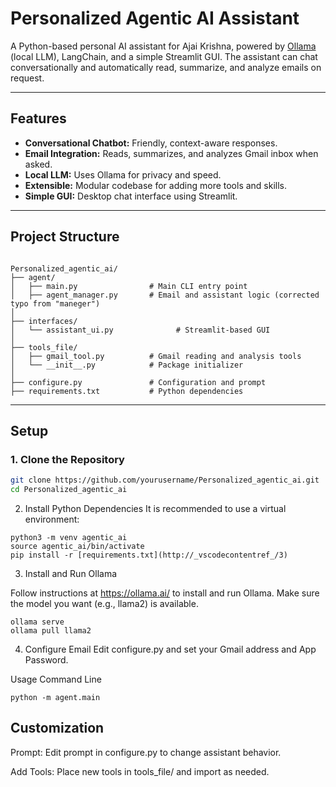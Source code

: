 # Personalized Agentic AI Assistant

A Python-based personal AI assistant for Ajai Krishna, powered by [Ollama](https://ollama.ai/) (local LLM), LangChain, and a simple Streamlit GUI. The assistant can chat conversationally and automatically read, summarize, and analyze emails on request.

---

## Features

- **Conversational Chatbot:** Friendly, context-aware responses.
- **Email Integration:** Reads, summarizes, and analyzes Gmail inbox when asked.
- **Local LLM:** Uses Ollama for privacy and speed.
- **Extensible:** Modular codebase for adding more tools and skills.
- **Simple GUI:** Desktop chat interface using Streamlit.

---

## Project Structure
```

Personalized_agentic_ai/
├── agent/
│   ├── main.py                # Main CLI entry point
│   ├── agent_manager.py       # Email and assistant logic (corrected typo from "maneger")
│
├── interfaces/
│   └── assistant_ui.py              # Streamlit-based GUI
│
├── tools_file/
│   ├── gmail_tool.py          # Gmail reading and analysis tools
│   └── __init__.py            # Package initializer
│
├── configure.py               # Configuration and prompt
├── requirements.txt           # Python dependencies

```


---

## Setup

### 1. Clone the Repository

```bash
git clone https://github.com/yourusername/Personalized_agentic_ai.git
cd Personalized_agentic_ai
```

2. Install Python Dependencies
It is recommended to use a virtual environment:

```
python3 -m venv agentic_ai
source agentic_ai/bin/activate
pip install -r [requirements.txt](http://_vscodecontentref_/3)

```
3. Install and Run Ollama

Follow instructions at https://ollama.ai/ to install and run Ollama.
Make sure the model you want (e.g., llama2) is available.

```
ollama serve
ollama pull llama2
```
4. Configure Email
Edit configure.py and set your Gmail address and App Password.

Usage
Command Line

```
python -m agent.main
```


## Customization

Prompt: Edit prompt in configure.py to change assistant behavior.

Add Tools: Place new tools in tools_file/ and import as needed.
